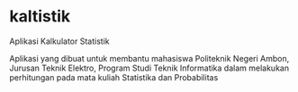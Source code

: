 # kaltistik
Aplikasi Kalkulator Statistik

Aplikasi yang dibuat untuk membantu mahasiswa Politeknik Negeri Ambon, 
Jurusan Teknik Elektro, Program Studi Teknik Informatika dalam melakukan perhitungan pada mata kuliah Statistika dan Probabilitas
